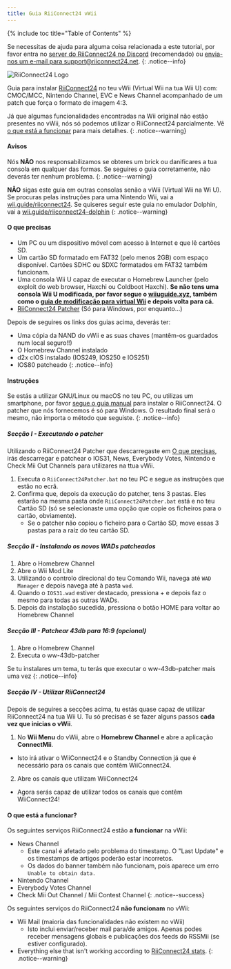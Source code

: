 ```yaml
---
title: Guia RiiConnect24 vWii
---
```


{% include toc title="Table of Contents" %}

Se necessitas de ajuda para alguma coisa relacionada a este tutorial, por favor entra no [server do RiiConnect24 no Discord](https://discord.gg/b4Y7jfD) (recomendado) ou [envia-nos um e-mail para support@riiconnect24.net](mailto:support@riiconnect24.net).
{: .notice--info}

![RiiConnect24 Logo](/images/WiiRC24Logo.jpg)

Guia para instalar [RiiConnect24](https://rc24.xyz) no teu vWii (Virtual Wii na tua Wii U) com: CMOC/MCC, Nintendo Channel, EVC e News Channel acompanhado de um patch que força o formato de imagem 4:3.

Já que algumas funcionalidades encontradas na Wii original não estão presentes no vWii, nós só podemos utilizar o RiiConnect24 parcialmente. Vê [o que está a funcionar](#whats-currently-working) para mais detalhes.
{: .notice--warning}

#### Avisos

Nós **NÃO** nos responsabilizamos se obteres um brick ou danificares a tua consola em qualquer das formas. Se seguires o guia corretamente, não deverás ter nenhum problema.
{: .notice--warning}

**NÃO** sigas este guia em outras consolas senão a vWii (Virtual Wii na Wi U). Se procuras pelas instruções para uma Nintendo Wii, vai a [wii.guide/riiconnect24](riiconnect24). Se quiseres seguir este guia no emulador Dolphin, vai a [wii.guide/riiconnect24-dolphin](/riiconnect24-dolphin)
{: .notice--warning}

#### O que precisas

* Um PC ou um dispositivo móvel com acesso à Internet e que lê cartões SD.
* Um cartão SD formatado em FAT32 (pelo menos 2GB) com espaço disponível. Cartões SDHC ou SDXC formatados em FAT32 também funcionam.
* Uma consola Wii U capaz de executar o Homebrew Launcher (pelo exploit do web browser, Haxchi ou Coldboot Haxchi). **Se não tens uma consola Wii U modificada, por favor segue o [wiiuguide.xyz](https://wiiuguide.xyz), também como o [guia de modificação para virtual Wii](https://wiiuguide.xyz/#/vwii-modding) e depois volta para cá.**
* [RiiConnect24 Patcher](https://github.com/RiiConnect24/RiiConnect24-Patcher/releases) (Só para Windows, por enquanto...)

Depois de seguires os links dos guias acima, deverás ter:
* Uma cópia da NAND do vWii e as suas chaves (mantêm-os guardados num local seguro!!)
* O Homebrew Channel instalado
* d2x cIOS instalado (IOS249, IOS250 e IOS251)
* IOS80 patcheado
{: .notice--info}

#### Instruções

Se estás a utilizar GNU/Linux ou macOS no teu PC, ou utilizas um smartphone, por favor [segue o guia manual](https://pad.snopyta.org/s/rJ2N0B1XU) para instalar o RiiConnect24. O patcher que nós fornecemos é só para Windows. O resultado final será o mesmo, não importa o método que seguiste.
{: .notice--info}

##### Secção I - Executando o patcher

Utilizando o RiiConnect24 Patcher que descarregaste em [O que precisas](#what-you-need), irás descarregar e patchear o IOS31, News, Everybody Votes, Nintendo e Check Mii Out Channels para utilizares na ttua vWii.

1. Executa o `RiiConnect24Patcher.bat` no teu PC e segue as instruções que estão no ecrã.
2. Confirma que, depois da execução do patcher, tens 3 pastas. Eles estarão na mesma pasta onde `RiiConnect24Patcher.bat` está e no teu Cartão SD (só se selecionaste uma opção que copie os ficheiros para o cartão, obviamente).
   - Se o patcher não copiou o ficheiro para o Cartão SD, move essas 3 pastas para a raíz do teu cartão SD.

##### Secção II - Instalando os novos WADs patcheados

1. Abre o Homebrew Channel
2. Abre o Wii Mod Lite
3. Utilizando o controlo direcional do teu Comando Wii, navega até `WAD Manager` e depois navega até à pasta `wad`.
4. Quando o `IOS31.wad` estiver destacado, pressiona + e depois faz o mesmo para todas as outras WADs.
5. Depois da instalação sucedida, pressiona o botão HOME para voltar ao Homebrew Channel

##### Secção III - Patchear 43db para 16:9 (opcional)

1. Abre o Homebrew Channel
2. Executa o ww-43db-patcher

Se tu instalares um tema, tu terás que executar o ww-43db-patcher mais uma vez
{: .notice--info}

##### Secção IV - Utilizar RiiConnect24

Depois de seguires a secções acima, tu estás quase capaz de utilizar RiiConnect24 na tua Wii U. Tu só precisas é se fazer alguns passos **cada vez que inicias o vWii**.

1. No **Wii Menu** do vWii, abre o **Homebrew Channel** e abre a aplicação **ConnectMii**.
* Isto irá ativar o WiiConnect24 e o Standby Connection já que é necessário para os canais que contêm WiiConnect24.
2. Abre os canais que utilizam WiiConnect24
* Agora serás capaz de utilizar todos os canais que contêm WiiConnect24!

#### O que está a funcionar?
Os seguintes serviços RiiConnect24 estão **a funcionar** na vWii:
* News Channel
    * Este canal é afetado pelo problema do timestamp. O "Last Update" e os timestamps de artigos poderão estar incorretos.
    * Os dados do banner também não funcionam, pois aparece um erro `Unable to obtain data.`
* Nintendo Channel
* Everybody Votes Channel
* Check Mii Out Channel / Mii Contest Channel
{: .notice--success}

Os seguintes serviços do RiiConnect24 **não funcionam** no vWii:
* Wii Mail (maioria das funcionalidades não existem no vWii)
    * Isto inclui enviar/receber mail para/de amigos. Apenas podes receber mensagens globais e publicações dos feeds do RSSMii (se estiver configurado).
* Everything else that isn't working according to [RiiConnect24 stats](https://rc24.xyz/stats/index.html).
{: .notice--warning}
